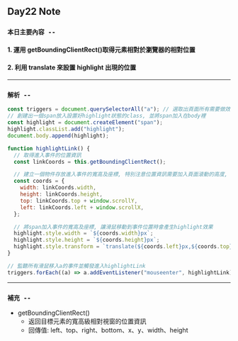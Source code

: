 ## **Day22 Note**

### `本日主要內容 --`

#### 1. 運用 getBoundingClientRect()取得元素相對於瀏覽器的相對位置

#### 2. 利用 translate 來設置 highlight 出現的位置

---

### `解析 --`

```js
const triggers = document.querySelectorAll("a"); // 選取出頁面所有需要做效果的a元素
// 創建出一個span放入設置好highlight狀態的class, 並將span加入在body裡
const highlight = document.createElement("span");
highlight.classList.add("highlight");
document.body.append(highlight);

function highlightLink() {
  // 取得進入事件的位置資訊
  const linkCoords = this.getBoundingClientRect();

  // 建立一個物件存放進入事件的寬高及座標, 特別注意位置資訊需要加入頁面滾動的高度, 以避免當頁面滾動時hightlight的位置會跑掉(top&left是相對於body的距離)
  const coords = {
    width: linkCoords.width,
    height: linkCoords.height,
    top: linkCoords.top + window.scrollY,
    left: linkCoords.left + window.scrollX,
  };

  // 將span加入事件的寬高及座標, 讓滑鼠移動到事件位置時會產生highlight效果
  highlight.style.width = `${coords.width}px`;
  highlight.style.height = `${coords.height}px`;
  highlight.style.transform = `translate(${coords.left}px,${coords.top}px)`;
}

// 監聽所有滑鼠移入a的事件並觸發進入highlightLink
triggers.forEach((a) => a.addEventListener("mouseenter", highlightLink));
```

---

### **`補充 --`**

- getBoundingClientRect()
  - 返回目標元素的寬高級相對視窗的位置資訊
  - 回傳值: left、top、right、bottom、x、y、width、height
